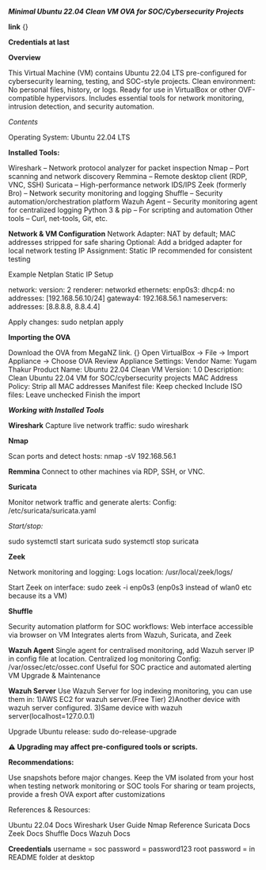 ***Minimal Ubuntu 22.04 Clean VM OVA for SOC/Cybersecurity Projects*** 

**link** {}

**Credentials at last**

**Overview**

This Virtual Machine (VM) contains Ubuntu 22.04 LTS pre-configured for cybersecurity learning, testing, and SOC-style projects.
Clean environment: No personal files, history, or logs.
Ready for use in VirtualBox or other OVF-compatible hypervisors.
Includes essential tools for network monitoring, intrusion detection, and security automation.

*Contents*

Operating System: Ubuntu 22.04 LTS

**Installed Tools:**

Wireshark – Network protocol analyzer for packet inspection
Nmap – Port scanning and network discovery
Remmina – Remote desktop client (RDP, VNC, SSH)
Suricata – High-performance network IDS/IPS
Zeek (formerly Bro) – Network security monitoring and logging
Shuffle – Security automation/orchestration platform
Wazuh Agent – Security monitoring agent for centralized logging
Python 3 & pip – For scripting and automation
Other tools – Curl, net-tools, Git, etc.

**Network & VM Configuration**
Network Adapter: NAT by default; MAC addresses stripped for safe sharing
Optional: Add a bridged adapter for local network testing
IP Assignment: Static IP recommended for consistent testing

Example Netplan Static IP Setup

network:
  version: 2
  renderer: networkd
  ethernets:
    enp0s3:
      dhcp4: no
      addresses: [192.168.56.10/24]
      gateway4: 192.168.56.1
      nameservers:
        addresses: [8.8.8.8, 8.8.4.4]


Apply changes:
sudo netplan apply


**Importing the OVA**

Download the OVA from MegaNZ link. {}
Open VirtualBox → File → Import Appliance → Choose OVA
Review Appliance Settings:
Vendor Name: Yugam Thakur
Product Name: Ubuntu 22.04 Clean VM
Version: 1.0
Description: Clean Ubuntu 22.04 VM for SOC/cybersecurity projects
MAC Address Policy: Strip all MAC addresses
Manifest file: Keep checked
Include ISO files: Leave unchecked
Finish the import


***Working with Installed Tools***

**Wireshark**
Capture live network traffic:
sudo wireshark

**Nmap**

Scan ports and detect hosts:
nmap -sV 192.168.56.1

**Remmina**
Connect to other machines via RDP, SSH, or VNC.

**Suricata**

Monitor network traffic and generate alerts:
Config: /etc/suricata/suricata.yaml

*Start/stop:*

sudo systemctl start suricata
sudo systemctl stop suricata

**Zeek**

Network monitoring and logging:
Logs location: /usr/local/zeek/logs/

Start Zeek on interface:
sudo zeek -i enp0s3 (enp0s3 instead of wlan0 etc because its a VM)

**Shuffle**

Security automation platform for SOC workflows:
Web interface accessible via browser on VM
Integrates alerts from Wazuh, Suricata, and Zeek

**Wazuh Agent**
Single agent for centralised monitoring, add Wazuh server IP in config file at <MANAGER-IP> location.
Centralized log monitoring
Config: /var/ossec/etc/ossec.conf
Useful for SOC practice and automated alerting
VM Upgrade & Maintenance

**Wazuh Server**
Use Wazuh Server for log indexing monitoring, you can use them in:
1)AWS EC2 for wazuh server.(Free Tier)
2)Another device with wazuh server configured.
3)Same device with wazuh server(localhost=127.0.0.1) 


Upgrade Ubuntu release:
sudo do-release-upgrade


**⚠️ Upgrading may affect pre-configured tools or scripts.**

**Recommendations:**

Use snapshots before major changes.
Keep the VM isolated from your host when testing network monitoring or SOC tools
For sharing or team projects, provide a fresh OVA export after customizations

References & Resources:

Ubuntu 22.04 Docs
Wireshark User Guide
Nmap Reference
Suricata Docs
Zeek Docs
Shuffle Docs
Wazuh Docs


**Creedentials**
username = soc
password = password123
root password = in README folder at desktop 


